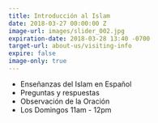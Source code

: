 ```yaml
---
title: Introducción al Islam
date: 2018-03-27 00:00:00 Z
image-url: images/slider_002.jpg
expiration-date: 2018-03-28 13:40 -0700
target-url: about-us/visiting-info
expire: false
image-only: true
---
```


- Enseñanzas del Islam en Español
- Preguntas y respuestas
- Observación de la Oración
- Los Domingos 11am - 12pm
